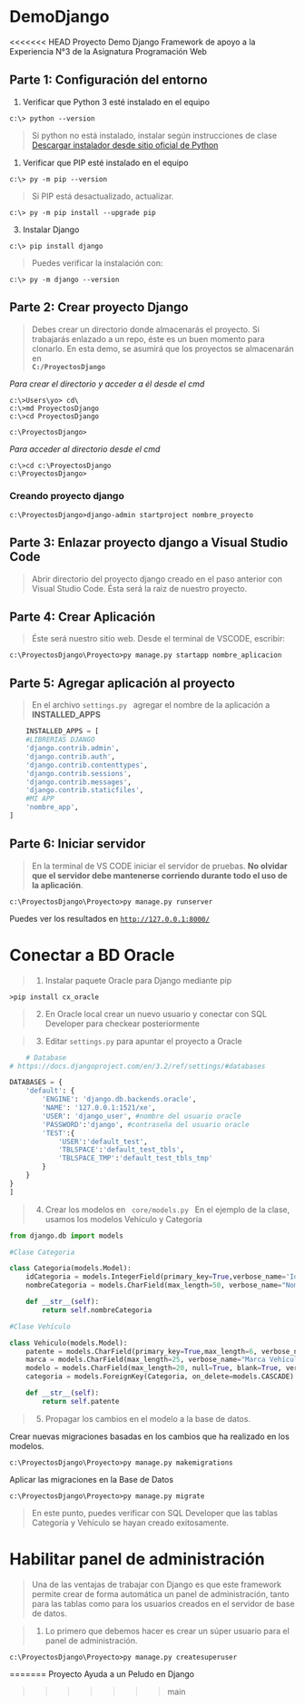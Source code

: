 # DemoDjango
<<<<<<< HEAD
Proyecto Demo Django Framework de apoyo a la Experiencia N°3 de la Asignatura Programación Web 

## Parte 1:  Configuración del entorno
1. Verificar que Python 3 esté instalado en el equipo

```console
c:\> python --version
```
> Si python no está instalado, instalar según instrucciones de clase 
[Descargar instalador desde sitio oficial de Python](http://www.python.org)


1. Verificar que PIP esté instalado en el equipo
```console
c:\> py -m pip --version
```
>Si PIP está desactualizado, actualizar.

```console
c:\> py -m pip install --upgrade pip
```

3. Instalar Django
```console
c:\> pip install django
```
>Puedes verificar la instalación con:
```console
c:\> py -m django --version
```

## Parte 2:  Crear proyecto Django
>Debes crear un directorio donde almacenarás el proyecto. Si trabajarás enlazado a un repo, éste es un buen momento para clonarlo.
En esta demo, se asumirá que los proyectos se almacenarán en<code> __C:/ProyectosDjango__ </code>

_Para crear el directorio y acceder a él desde el cmd_
```console
c:\>Users\yo> cd\
c:\>md ProyectosDjango
c:\>cd ProyectosDjango 

c:\ProyectosDjango>
```
_Para acceder al directorio desde el cmd_
```console
c:\>cd c:\ProyectosDjango
c:\ProyectosDjango>
```

### Creando proyecto django
```console
c:\ProyectosDjango>django-admin startproject nombre_proyecto
```

## Parte 3:  Enlazar proyecto django a Visual Studio Code
>Abrir directorio del proyecto django creado en el paso anterior con Visual Studio Code. Ésta será la raiz de nuestro proyecto.

## Parte 4:  Crear Aplicación
>Éste será nuestro sitio web. Desde el terminal de VSCODE, escribir:
```console
c:\ProyectosDjango\Proyecto>py manage.py startapp nombre_aplicacion
```

## Parte 5:  Agregar aplicación al proyecto
>En el archivo <code>settings.py </code> agregar el nombre de la aplicación a __INSTALLED_APPS__

```python
    INSTALLED_APPS = [
    #LIBRERIAS DJANGO
    'django.contrib.admin',
    'django.contrib.auth',
    'django.contrib.contenttypes',
    'django.contrib.sessions',
    'django.contrib.messages',
    'django.contrib.staticfiles',
    #MI APP
    'nombre_app',
]
```

## Parte 6:  Iniciar servidor 
>En la terminal de VS CODE iniciar el servidor de pruebas. __No olvidar que el servidor debe mantenerse corriendo durante todo el uso de la aplicación__.

```console
c:\ProyectosDjango\Proyecto>py manage.py runserver
```
Puedes ver los resultados en <code>http://127.0.0.1:8000/</code>


# Conectar a BD Oracle
>1. Instalar paquete Oracle para Django mediante pip

```console
>pip install cx_oracle
```

>2. En Oracle local crear un nuevo usuario y conectar con SQL Developer para checkear posteriormente

>3. Editar <code>settings.py</code> para apuntar el proyecto a Oracle

```python
    # Database
# https://docs.djangoproject.com/en/3.2/ref/settings/#databases

DATABASES = {
    'default': {
        'ENGINE': 'django.db.backends.oracle',
        'NAME': '127.0.0.1:1521/xe',
        'USER': 'django_user', #nombre del usuario oracle
        'PASSWORD':'django', #contraseña del usuario oracle
        'TEST':{
            'USER':'default_test',
            'TBLSPACE':'default_test_tbls',
            'TBLSPACE_TMP':'default_test_tbls_tmp'
        }
    }
}
]
```

>4. Crear los modelos en <code> core/models.py </code> En el ejemplo de la clase, usamos los modelos Vehículo y Categoría
```python
from django.db import models

#Clase Categoria

class Categoria(models.Model):
    idCategoria = models.IntegerField(primary_key=True,verbose_name='Id Categoría')
    nombreCategoria = models.CharField(max_length=50, verbose_name="Nombre Categoría")

    def __str__(self):
        return self.nombreCategoria

#Clase Vehículo

class Vehiculo(models.Model):
    patente = models.CharField(primary_key=True,max_length=6, verbose_name='Patente')
    marca = models.CharField(max_length=25, verbose_name="Marca Vehículo")
    modelo = models.CharField(max_length=20, null=True, blank=True, verbose_name="Modelo")
    categoria = models.ForeignKey(Categoria, on_delete=models.CASCADE)

    def __str__(self):
        return self.patente
```

>5. Propagar los cambios en el modelo a la base de datos.

Crear nuevas migraciones basadas en los cambios que ha realizado en los modelos.
```console
c:\ProyectosDjango\Proyecto>py manage.py makemigrations 
```
Aplicar  las migraciones en la Base de Datos
```console
c:\ProyectosDjango\Proyecto>py manage.py migrate 
```

> En este punto, puedes verificar con SQL Developer que las tablas Categoría y Vehículo se hayan creado exitosamente.


# Habilitar panel de administración
>Una de las ventajas de trabajar con Django es que este framework permite crear de forma automática un panel de administración, tanto para las tablas como para los usuarios creados en el servidor de base de datos.

>1. Lo primero que debemos hacer es crear un súper usuario para el panel de administración.

```console
c:\ProyectosDjango\Proyecto>py manage.py createsuperuser 
```
=======
Proyecto Ayuda a un Peludo en Django
>>>>>>> main
